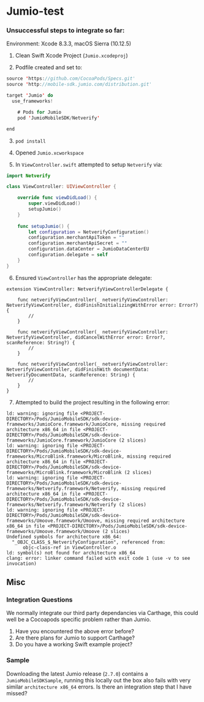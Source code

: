 # Jumio-test

### Unsuccessful steps to integrate so far:

Environment: Xcode 8.3.3, macOS Sierra (10.12.5)

1) Clean Swift Xcode Project (`Jumio.xcodeproj`)

2) Podfile created and set to:

```swift
source 'https://github.com/CocoaPods/Specs.git'
source 'http://mobile-sdk.jumio.com/distribution.git'

target 'Jumio' do
  use_frameworks!

  	# Pods for Jumio
	pod 'JumioMobileSDK/Netverify'

end

```

3) `pod install`

4) Opened `Jumio.xcworkspace`

5) In `ViewController.swift` attempted to setup `Netverify` via:

```swift
import Netverify

class ViewController: UIViewController {

    override func viewDidLoad() {
        super.viewDidLoad()
        setupJumio()
    }
    
    func setupJumio() {
        let configuration = NetverifyConfiguration()
        configuration.merchantApiToken = ""
        configuration.merchantApiSecret = ""
        configuration.dataCenter = JumioDataCenterEU
        configuration.delegate = self
    }
}
```

6) Ensured `ViewController` has the appropriate delegate:

```
extension ViewController: NetverifyViewControllerDelegate {
    
    func netverifyViewController(_ netverifyViewController: NetverifyViewController, didFinishInitializingWithError error: Error?) {
        //
    }
    
    func netverifyViewController(_ netverifyViewController: NetverifyViewController, didCancelWithError error: Error?, scanReference: String?) {
        //
    }
    
    func netverifyViewController(_ netverifyViewController: NetverifyViewController, didFinishWith documentData: NetverifyDocumentData, scanReference: String) {
        //
    }
}
```

7) Attempted to build the project resulting in the following error:

```
ld: warning: ignoring file <PROJECT-DIRECTORY>/Pods/JumioMobileSDK/sdk-device-frameworks/JumioCore.framework/JumioCore, missing required architecture x86_64 in file <PROJECT-DIRECTORY>/Pods/JumioMobileSDK/sdk-device-frameworks/JumioCore.framework/JumioCore (2 slices)
ld: warning: ignoring file <PROJECT-DIRECTORY>/Pods/JumioMobileSDK/sdk-device-frameworks/MicroBlink.framework/MicroBlink, missing required architecture x86_64 in file <PROJECT-DIRECTORY>/Pods/JumioMobileSDK/sdk-device-frameworks/MicroBlink.framework/MicroBlink (2 slices)
ld: warning: ignoring file <PROJECT-DIRECTORY>/Pods/JumioMobileSDK/sdk-device-frameworks/Netverify.framework/Netverify, missing required architecture x86_64 in file <PROJECT-DIRECTORY>/Pods/JumioMobileSDK/sdk-device-frameworks/Netverify.framework/Netverify (2 slices)
ld: warning: ignoring file <PROJECT-DIRECTORY>/Pods/JumioMobileSDK/sdk-device-frameworks/Umoove.framework/Umoove, missing required architecture x86_64 in file <PROJECT-DIRECTORY>/Pods/JumioMobileSDK/sdk-device-frameworks/Umoove.framework/Umoove (2 slices)
Undefined symbols for architecture x86_64:
  "_OBJC_CLASS_$_NetverifyConfiguration", referenced from:
      objc-class-ref in ViewController.o
ld: symbol(s) not found for architecture x86_64
clang: error: linker command failed with exit code 1 (use -v to see invocation)
```

## Misc 

### Integration Questions

We normally integrate our third party dependancies via Carthage, this could well be a Cocoapods specific problem rather than Jumio. 

1. Have you encountered the above error before?
2. Are there plans for Jumio to support Carthage? 
3. Do you have a working Swift example project?

### Sample 

Downloading the latest Jumio release (`2.7.0`) contains a `JumioMobileSDKSample`, running this locally out the box also fails with very similar `architecture x86_64` errors. Is there an integration step that I have missed?

